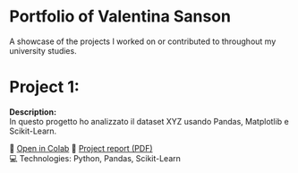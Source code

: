 # Portfolio of Valentina Sanson
A showcase of the projects I worked on or contributed to throughout my university studies.

# Project 1: 

**Description:**  
In questo progetto ho analizzato il dataset XYZ usando Pandas, Matplotlib e Scikit-Learn.

📎 [Open in Colab]([https://colab.research.google.com/drive/...](https://drive.google.com/drive/folders/1Cg9eDtni3pyxyIfkv9Pkp6W4UGdD6kkQ?usp=drive_link))  
📝 [Project report (PDF)]()  
💻 Technologies: Python, Pandas, Scikit-Learn

